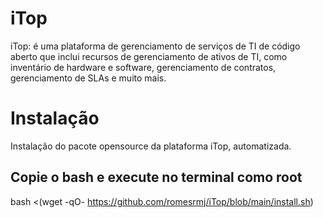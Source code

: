 # iTop
iTop: é uma plataforma de gerenciamento de serviços de TI de código aberto que inclui recursos de gerenciamento de ativos de TI, como inventário de hardware e software, gerenciamento de contratos, gerenciamento de SLAs e muito mais.

# Instalação
Instalação do pacote opensource da plataforma iTop, automatizada.

## Copie o bash e execute no terminal como root
bash <(wget -qO- https://github.com/romesrmj/iTop/blob/main/install.sh)
